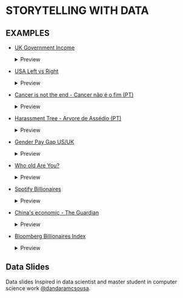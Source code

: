# STORYTELLING WITH DATA

## EXAMPLES
- [UK Government Income](https://informationisbeautiful.net/visualizations/uk-government-spending-incomes-outcomes/)
  <details>
    <summary>Preview</summary>
    <img src="examples/uk_income.png">
  </details>
  
- [USA Left vs Right](https://www.informationisbeautiful.net/visualizations/left-vs-right-world/)
  <details>
    <summary>Preview</summary>
    <img src="examples/usa_pol.png">
  </details>
  
- [Cancer is not the end - Cancer não é o fim (PT)](https://informationisbeautiful.net/visualizations/gender-pay-gap/)
  <details>
    <summary>Preview</summary>
    <img src="examples/cancer.jpg">
  </details>
  
- [Harassment Tree - Arvore de Assédio (PT)](https://informationisbeautiful.net/visualizations/gender-pay-gap/)
  <details>
    <summary>Preview</summary>
    <img src="examples/assedio.jpg">
  </details>
  
- [Gender Pay Gap US/UK](https://informationisbeautiful.net/visualizations/gender-pay-gap/)
  <details>
    <summary>Preview</summary>
    <img src="examples/gender_gap.png">
  </details>
  
- [Who old Are You?](https://informationisbeautiful.net/visualizations/who-old-are-you/)
  <details>
    <summary>Preview</summary>
    <img src="examples/whoold.png">
  </details>
  
- [Spotify Billionaires](https://informationisbeautiful.net/visualizations/spotify-apple-music-tidal-music-streaming-services-royalty-rates-compared/)
  <details>
    <summary>Preview</summary>
    <img src="examples/spotify.png">
  </details>
 
- [China's economic - The Guardian](https://www.theguardian.com/world/ng-interactive/2015/aug/26/china-economic-slowdown-world-imports)
  <details>
    <summary>Preview</summary>
    <img src="examples/china.jpg">
  </details>
  
- [Bloomberg Billionaires Index](https://www.informationisbeautifulawards.com/showcase/64-bloomberg-billionaires-index)
  <details>
    <summary>Preview</summary>
    <img src="examples/billio.png">
  </details>
  
## Data Slides
Data slides Inspired in data scientist and master student in computer science work [@dandaramcsousa](https://github.com/dandaramcsousa).
